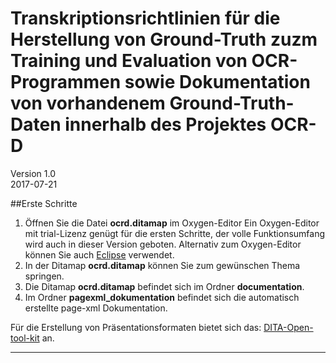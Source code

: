 # Transkriptionsrichtlinien für die Herstellung von Ground-Truth zuzm Training und Evaluation von OCR-Programmen sowie Dokumentation von vorhandenem Ground-Truth-Daten innerhalb des Projektes OCR-D
Version 1.0  
2017-07-21 

##Erste Schritte


1. Öffnen Sie die Datei **ocrd.ditamap** im Oxygen-Editor Ein Oxygen-Editor mit trial-Lizenz genügt für die ersten Schritte, der volle Funktionsumfang wird auch in dieser Version geboten. Alternativ zum Oxygen-Editor können Sie auch 
[Eclipse](https://www.eclipse.org/) verwendet.
2. In der Ditamap **ocrd.ditamap** können Sie zum gewünschen Thema springen.
3. Die Ditamap **ocrd.ditamap** befindet sich im Ordner **documentation**.
3. Im Ordner **pagexml_dokumentation** befindet sich die automatisch erstellte page-xml Dokumentation.


Für die Erstellung von Präsentationsformaten bietet sich das:
[DITA-Open-tool-kit](http://www.dita-ot.org/) an.

---

